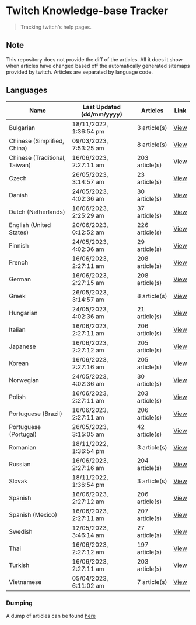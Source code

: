 # Twitch Knowledge-base Tracker
> Tracking twitch's help pages. 

## Note
This repository does not provide the diff of the articles. All it does it show when articles have changed based
off the automatically generated sitemaps provided by twitch. Articles are separated by language code.

## Languages

| Name                          | Last Updated (dd/mm/yyyy) | Articles       | Link                   |
|-------------------------------|---------------------------|----------------|------------------------|
| Bulgarian                     | 18/11/2022, 1:36:54 pm    | 3 article(s)   | [View](docs/bg.md)     |
| Chinese (Simplified, China)   | 09/03/2023, 7:53:25 am    | 8 article(s)   | [View](docs/zh_CN.md)  |
| Chinese (Traditional, Taiwan) | 16/06/2023, 2:27:11 am    | 203 article(s) | [View](docs/zh_TW.md)  |
| Czech                         | 26/05/2023, 3:14:57 am    | 23 article(s)  | [View](docs/cs.md)     |
| Danish                        | 24/05/2023, 4:02:36 am    | 30 article(s)  | [View](docs/da.md)     |
| Dutch (Netherlands)           | 16/06/2023, 2:25:29 am    | 37 article(s)  | [View](docs/nl_NL.md)  |
| English (United States)       | 20/06/2023, 0:12:52 am    | 226 article(s) | [View](docs/en_US.md)  |
| Finnish                       | 24/05/2023, 4:02:36 am    | 29 article(s)  | [View](docs/fi.md)     |
| French                        | 16/06/2023, 2:27:11 am    | 208 article(s) | [View](docs/fr.md)     |
| German                        | 16/06/2023, 2:27:15 am    | 208 article(s) | [View](docs/de.md)     |
| Greek                         | 26/05/2023, 3:14:57 am    | 8 article(s)   | [View](docs/el.md)     |
| Hungarian                     | 24/05/2023, 4:02:36 am    | 21 article(s)  | [View](docs/hu.md)     |
| Italian                       | 16/06/2023, 2:27:11 am    | 206 article(s) | [View](docs/it.md)     |
| Japanese                      | 16/06/2023, 2:27:12 am    | 205 article(s) | [View](docs/ja.md)     |
| Korean                        | 16/06/2023, 2:27:16 am    | 205 article(s) | [View](docs/ko.md)     |
| Norwegian                     | 24/05/2023, 4:02:36 am    | 30 article(s)  | [View](docs/no.md)     |
| Polish                        | 16/06/2023, 2:27:11 am    | 203 article(s) | [View](docs/pl.md)     |
| Portuguese (Brazil)           | 16/06/2023, 2:27:11 am    | 206 article(s) | [View](docs/pt_BR.md)  |
| Portuguese (Portugal)         | 26/05/2023, 3:15:05 am    | 42 article(s)  | [View](docs/pt_PT.md)  |
| Romanian                      | 18/11/2022, 1:36:54 pm    | 3 article(s)   | [View](docs/ro.md)     |
| Russian                       | 16/06/2023, 2:27:16 am    | 204 article(s) | [View](docs/ru.md)     |
| Slovak                        | 18/11/2022, 1:36:54 pm    | 3 article(s)   | [View](docs/sk.md)     |
| Spanish                       | 16/06/2023, 2:27:12 am    | 206 article(s) | [View](docs/es.md)     |
| Spanish (Mexico)              | 16/06/2023, 2:27:11 am    | 207 article(s) | [View](docs/es_MX.md)  |
| Swedish                       | 12/05/2023, 3:46:14 am    | 27 article(s)  | [View](docs/sv.md)     |
| Thai                          | 16/06/2023, 2:27:12 am    | 197 article(s) | [View](docs/th.md)     |
| Turkish                       | 16/06/2023, 2:27:11 am    | 203 article(s) | [View](docs/tr.md)     |
| Vietnamese                    | 05/04/2023, 6:11:02 am    | 7 article(s)   | [View](docs/vi.md)     |

### Dumping
A dump of articles can be found [here](docs/RAW.md)